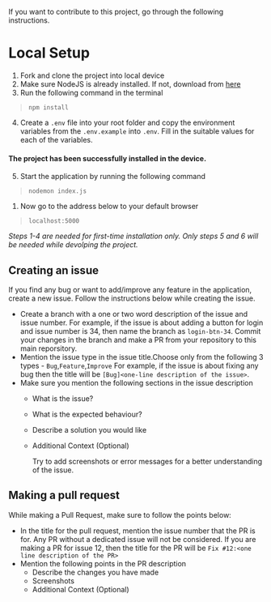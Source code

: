 If you want to contribute to this project, go through the following instructions.

# Local Setup
1. Fork and clone the project into local device
2. Make sure NodeJS is already installed. If not, download from [here](https://nodejs.org/en/download/)
3. Run the following command in the terminal
> ``` npm install ```

4. Create a `.env` file into your root folder and copy the environment variables from the `.env.example` into `.env`. Fill in the suitable values for each of the variables.
#### The project has been successfully installed in the device.
5. Start the application by running the following command
> ``` nodemon index.js ```
1. Now go to the address below to your default browser
> ```localhost:5000```

*Steps 1-4 are needed for first-time installation only. Only steps 5 and 6 will be needed while devolping the project.*



## Creating an issue

If you find any bug or want to add/improve any feature in the application, create a new issue. Follow the instructions below while creating the issue.

- Create a branch with a one or two word description of the issue and issue number. For example, if the issue is about adding a button for login and issue number is 34, then name the branch as `login-btn-34`. Commit your changes in the branch and make a PR from your repository to this main reporsitory.
- Mention the issue type in the issue title.Choose only from the following 3 types - `Bug`,`Feature`,`Improve` For example, if the issue is about fixing any bug then the title will be `[Bug]<one-line description of the issue>`.
- Make sure you mention the following sections in the issue description
  - What is the issue?
  - What is the expected behaviour?
  - Describe a solution you would like
  - Additional Context (Optional)

    Try to add screenshots or error messages for a better understanding of the issue.


## Making a pull request

While making a Pull Request, make sure to follow the points below:
- In the title for the pull request, mention the issue number that the PR is for. Any PR without a dedicated issue will not be considered. If you are making a PR for issue 12, then the title for the PR will be `Fix #12:<one line description of the PR>`
- Mention the following points in the PR description
  - Describe the changes you have made
  - Screenshots
  - Additional Context (Optional)





